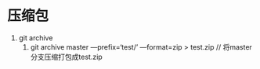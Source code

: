# 压缩包
1. git archive
    1. git archive master —prefix=‘test/’ —format=zip > test.zip // 将master分支压缩打包成test.zip
